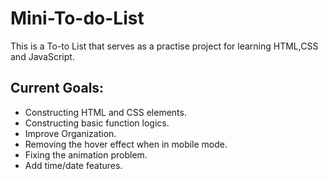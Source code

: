 # Mini-To-do-List
This is a To-to List that serves as a practise project for learning HTML,CSS and JavaScript.

## Current Goals:  
* Constructing HTML and CSS elements.
* Constructing basic function logics.
* Improve Organization.  
* Removing the hover effect when in mobile mode.  
* Fixing the animation problem.  
* Add time/date features.  

